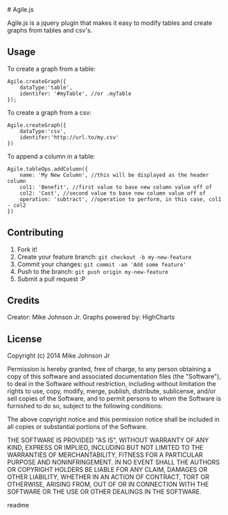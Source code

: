 <snippet>
  <content>
# Agile.js
 
Agile.js is a jquery plugin that makes it easy to modify tables and create graphs from tables and csv's.
 
## Usage
 
To create a graph from a table: 

    Agile.createGraph({
        dataType:'table',
        identifer: '#myTable', //or .myTable 
    });

To create a graph from a csv:

    Agile.createGraph({
        dataType:'csv',
        identifer:'http://url.to/my.csv'
    })

To append a column in a table:

    Agile.tableOps.addColumn({
        name: 'My New Column', //this will be displayed as the header column 
        col1: 'Benefit', //first value to base new column value off of
        col2: 'Cost', //second value to base new column value off of
        operation: 'subtract', //operation to perform, in this case, col1 - col2
    })

## Contributing
 
1. Fork it!
2. Create your feature branch: `git checkout -b my-new-feature`
3. Commit your changes: `git commit -am 'Add some feature'`
4. Push to the branch: `git push origin my-new-feature`
5. Submit a pull request :P

## Credits
 
Creator: Mike Johnson Jr.
Graphs powered by: HighCharts
 
## License
 
Copyright (c) 2014 Mike Johnson Jr

Permission is hereby granted, free of charge, to any person obtaining a copy of this software and associated documentation files (the "Software"), to deal in the Software without restriction, including without limitation the rights to use, copy, modify, merge, publish, distribute, sublicense, and/or sell copies of the Software, and to permit persons to whom the Software is furnished to do so, subject to the following conditions:

The above copyright notice and this permission notice shall be included in all copies or substantial portions of the Software.

THE SOFTWARE IS PROVIDED "AS IS", WITHOUT WARRANTY OF ANY KIND, EXPRESS OR IMPLIED, INCLUDING BUT NOT LIMITED TO THE WARRANTIES OF MERCHANTABILITY, FITNESS FOR A PARTICULAR PURPOSE AND NONINFRINGEMENT. IN NO EVENT SHALL THE AUTHORS OR COPYRIGHT HOLDERS BE LIABLE FOR ANY CLAIM, DAMAGES OR OTHER LIABILITY, WHETHER IN AN ACTION OF CONTRACT, TORT OR OTHERWISE, ARISING FROM, OUT OF OR IN CONNECTION WITH THE SOFTWARE OR THE USE OR OTHER DEALINGS IN THE SOFTWARE.

</content>
  <tabTrigger>readme</tabTrigger>
</snippet>

